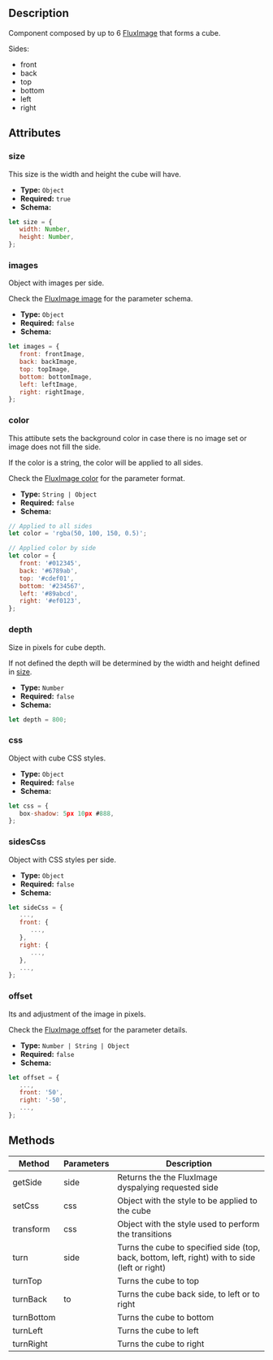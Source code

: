 ---
---

## Description

Component composed by up to 6 [FluxImage](flux-image) that forms a cube.

Sides:
- front
- back
- top
- bottom
- left
- right

## Attributes

### size

This size is the width and height the cube will have.

- **Type:** `Object`
- **Required:** `true`
- **Schema:**
``` js
let size = {
   width: Number,
   height: Number,
};
```

### images

Object with images per side.

Check the [FluxImage image](flux-image#image) for the parameter schema.

- **Type:** `Object`
- **Required:** `false`
- **Schema:**
``` js
let images = {
   front: frontImage,
   back: backImage,
   top: topImage,
   bottom: bottomImage,
   left: leftImage,
   right: rightImage,
};
```

### color

This attibute sets the background color in case there is no image set or image does not fill the side.

If the color is a string, the color will be applied to all sides.

Check the [FluxImage color](flux-image#color) for the parameter format.

- **Type:** `String | Object`
- **Required:** `false`
- **Schema:**
``` js
// Applied to all sides
let color = 'rgba(50, 100, 150, 0.5)';

// Applied color by side
let color = {
   front: '#012345',
   back: '#6789ab',
   top: '#cdef01',
   bottom: '#234567',
   left: '#89abcd',
   right: '#ef0123',
};
```

### depth

Size in pixels for cube depth.

If not defined the depth will be determined by the width and height defined in [size](#size).

- **Type:** `Number`
- **Required:** `false`
- **Schema:**
``` js
let depth = 800;
```

### css

Object with cube CSS styles.

- **Type:** `Object`
- **Required:** `false`
- **Schema:**
``` js
let css = {
   box-shadow: 5px 10px #888,
};
```

### sidesCss

Object with CSS styles per side.

- **Type:** `Object`
- **Required:** `false`
- **Schema:**
``` js
let sideCss = {
   ...,
   front: {
      ...,
   },
   right: {
      ...,
   },
   ...,
};
```

### offset

Its and adjustment of the image in pixels.

Check the [FluxImage offset](flux-image#offset) for the parameter details.

- **Type:** `Number | String | Object`
- **Required:** `false`
- **Schema:**
``` js
let offset = {
   ...,
   front: '50',
   right: '-50',
   ...,
};
```

## Methods

| Method | Parameters | Description |
|--------|------------|-------------|
| getSide | side | Returns the the FluxImage dyspalying requested side |
| setCss | css | Object with the style to be applied to the cube |
| transform | css | Object with the style used to perform the transitions |
| turn | side | Turns the cube to specified side (top, back, bottom, left, right) with to side (left or right) |
| turnTop | | Turns the cube to top |
| turnBack | to | Turns the cube back side, to left or to right |
| turnBottom | | Turns the cube to bottom |
| turnLeft | | Turns the cube to left |
| turnRight | | Turns the cube to right |
